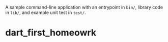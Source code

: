 A sample command-line application with an entrypoint in `bin/`, library code
in `lib/`, and example unit test in `test/`.
# dart_first_homeowrk
